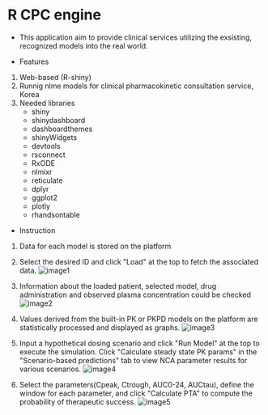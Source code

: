 # R CPC engine
- This application aim to provide clinical services utilizing the exsisting, recognized models into the real world.

- Features
1. Web-based (R-shiny)
2. Runnig nlme models for clinical pharmacokinetic consultation service, Korea
3. Needed libraries
   - shiny
   - shinydashboard
   - dashboardthemes
   - shinyWidgets
   - devtools
   - rsconnect
   - RxODE
   - nlmixr
   - reticulate
   - dplyr
   - ggplot2
   - plotly
   - rhandsontable


- Instruction
1. Data for each model is stored on the platform

2. Select the desired ID and click "Load" at the top to fetch the associated data.
![image1](https://github.com/user-attachments/assets/8b592fc2-7a57-4eb2-a968-4d5f0216b3f1)

3. Information about the loaded patient, selected model, drug administration and observed plasma concentration could be checked 
![image2](https://github.com/user-attachments/assets/94cdc767-648b-44fb-bb1b-aa693b7ee5a0)

4. Values derived from the built-in PK or PKPD models on the platform are statistically processed and displayed as graphs.
![image3](https://github.com/user-attachments/assets/3dc1a3a3-4a60-4b66-b7fe-b5bcc0920a6d)

5. Input a hypothetical dosing scenario and click "Run Model" at the top to execute the simulation.
   Click "Calculate steady state PK params" in the "Scenario-based predictions" tab to view NCA parameter results for various scenarios.
![image4](https://github.com/user-attachments/assets/f18aed3f-d6fe-4249-8abb-9982abeeae6a)

6. Select the parameters(Cpeak, Ctrough, AUC0-24, AUCtau), define the window for each parameter, and click "Calculate PTA" to compute the probability of therapeutic success.
![image5](https://github.com/user-attachments/assets/2b9984ff-449c-4293-9543-be0d3c58786c)
